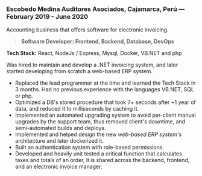 ### Escobedo Medina Auditores Asociados, Cajamarca, Perú  —  February 2019 - June 2020

  Accounting business that offers software for electronic invoicing.

  > **Software Developer: Frontend, Backend, Database, DevOps**

  **Tech Stack:** React, NodeJs / Express, Mysql, Docker, VB<span>.</span>NET and php

  Was hired to maintain and develop a .NET invoicing system, and later started developing from scratch a web-based ERP system.

- Replaced the lead programmer at the time and learned the Tech Stack in 3 months. Had no previous experience with the languages VB<span>.</span>NET, SQL or php.
- Optimized a DB's stored procedure that took 7+ seconds after ~1 year of data, and reduced it to milliseconds by caching it.
- Implemented an automated upgrading system to avoid per-client manual upgrades by the support team, thus removed client's downtime, and semi-automated builds and deploys.
- Implemented and helped design the new *web-based ERP system's* architecture and later dockerized it.
- Built an authentication system with role-based permissions.
- Developed and heavily unit tested a critical function that calculates taxes and totals of an order, it is shared across the backend, frontend, and an electronic invoice manager.
